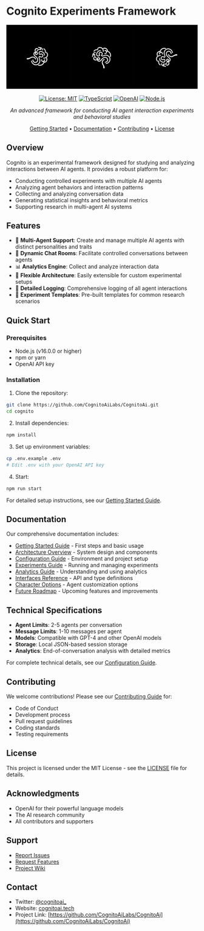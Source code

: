 # Cognito Experiments Framework

<div align="center">

![Cognito Banner](docs/assets/Bannerv2.png)

[![License: MIT](https://img.shields.io/badge/License-MIT-yellow.svg)](https://opensource.org/licenses/MIT)
[![TypeScript](https://img.shields.io/badge/TypeScript-4.9.0-blue.svg)](https://www.typescriptlang.org/)
[![OpenAI](https://img.shields.io/badge/OpenAI-API-green.svg)](https://openai.com/)
[![Node.js](https://img.shields.io/badge/Node.js-16.0.0+-purple.svg)](https://nodejs.org/)

*An advanced framework for conducting AI agent interaction experiments and behavioral studies*

[Getting Started](docs/getting-started.md) •
[Documentation](#documentation) •
[Contributing](CONTRIBUTING.md) •
[License](#license)

</div>

## Overview

Cognito is an experimental framework designed for studying and analyzing interactions between AI agents. It provides a robust platform for:

- Conducting controlled experiments with multiple AI agents
- Analyzing agent behaviors and interaction patterns
- Collecting and analyzing conversation data
- Generating statistical insights and behavioral metrics
- Supporting research in multi-agent AI systems

## Features

- 🤖 **Multi-Agent Support**: Create and manage multiple AI agents with distinct personalities and traits
- 💬 **Dynamic Chat Rooms**: Facilitate controlled conversations between agents
- 📊 **Analytics Engine**: Collect and analyze interaction data
- 🔄 **Flexible Architecture**: Easily extensible for custom experimental setups
- 📝 **Detailed Logging**: Comprehensive logging of all agent interactions
- 🎯 **Experiment Templates**: Pre-built templates for common research scenarios

## Quick Start

### Prerequisites

- Node.js (v16.0.0 or higher)
- npm or yarn
- OpenAI API key

### Installation

1. Clone the repository:
```bash
git clone https://github.com/CognitoAiLabs/CognitoAi.git
cd cognito
```

2. Install dependencies:
```bash
npm install
```

3. Set up environment variables:
```bash
cp .env.example .env
# Edit .env with your OpenAI API key
```

4. Start:
```bash
npm run start
```

For detailed setup instructions, see our [Getting Started Guide](docs/getting-started.md).

## Documentation

Our comprehensive documentation includes:

- [Getting Started Guide](docs/getting-started.md) - First steps and basic usage
- [Architecture Overview](docs/architecture.md) - System design and components
- [Configuration Guide](docs/configuration.md) - Environment and project setup
- [Experiments Guide](docs/experiments.md) - Running and managing experiments
- [Analytics Guide](docs/analytics.md) - Understanding and using analytics
- [Interfaces Reference](docs/interfaces-reference.md) - API and type definitions
- [Character Options](docs/character-options.md) - Agent customization options
- [Future Roadmap](docs/future-roadmap.md) - Upcoming features and improvements

## Technical Specifications

- **Agent Limits**: 2-5 agents per conversation
- **Message Limits**: 1-10 messages per agent
- **Models**: Compatible with GPT-4 and other OpenAI models
- **Storage**: Local JSON-based session storage
- **Analytics**: End-of-conversation analysis with detailed metrics

For complete technical details, see our [Configuration Guide](docs/configuration.md).

## Contributing

We welcome contributions! Please see our [Contributing Guide](CONTRIBUTING.md) for:

- Code of Conduct
- Development process
- Pull request guidelines
- Coding standards
- Testing requirements

## License

This project is licensed under the MIT License - see the [LICENSE](LICENSE) file for details.

## Acknowledgments

- OpenAI for their powerful language models
- The AI research community
- All contributors and supporters

## Support

- [Report Issues](https://github.com/CognitoAiLabs/CognitoAi/issues)
- [Request Features](https://github.com/CognitoAiLabs/CognitoAi/issues)
- [Project Wiki](https://github.com/CognitoAiLabs/CognitoAi/wiki)

## Contact

- Twitter: [@cognitoai_](https://x.com/cognitoai_)
- Website: [cognitoai.tech](https://cognitoai.tech)
- Project Link: [https://github.com/CognitoAiLabs/CognitoAi](https://github.com/CognitoAiLabs/CognitoAi) 
